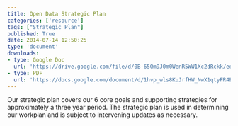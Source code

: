 ```yaml
---
title: Open Data Strategic Plan
categories: ['resource']
tags: ["Strategic Plan"]
published: True
date: 2014-07-14 12:50:25
type: 'document'
downloads:
- type: Google Doc
  url: 'https://drive.google.com/file/d/0B-65Qm9J0m0WenR5WW1Xc2dRckk/edit?usp=sharing'
- type: PDF
  url: 'https://docs.google.com/document/d/1hvp_wls8KuJrfHW_NwX1qtyFR4EFdWCkxcULnNlhKNw/edit?usp=sharing'
---
```


Our strategic plan covers our 6 core goals and supporting strategies for approximately a three year period. The strategic plan is used in determining our workplan and is subject to intervening updates as necessary.
